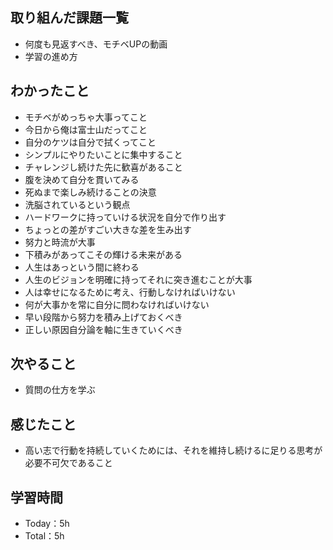 ## 取り組んだ課題一覧
- 何度も見返すべき、モチベUPの動画
- 学習の進め方

## わかったこと
- モチベがめっちゃ大事ってこと
- 今日から俺は富士山だってこと
- 自分のケツは自分で拭くってこと
- シンプルにやりたいことに集中すること
- チャレンジし続けた先に歓喜があること
- 腹を決めて自分を貫いてみる
- 死ぬまで楽しみ続けることの決意
- 洗脳されているという観点
- ハードワークに持っていける状況を自分で作り出す
- ちょっとの差がすごい大きな差を生み出す
- 努力と時流が大事
- 下積みがあってこその輝ける未来がある
- 人生はあっという間に終わる
- 人生のビジョンを明確に持ってそれに突き進むことが大事
- 人は幸せになるために考え、行動しなければいけない
- 何が大事かを常に自分に問わなければいけない
- 早い段階から努力を積み上げておくべき
- 正しい原因自分論を軸に生きていくべき

## 次やること

- 質問の仕方を学ぶ

## 感じたこと

- 高い志で行動を持続していくためには、それを維持し続けるに足りる思考が必要不可欠であること

## 学習時間

- Today：5h
- Total：5h
